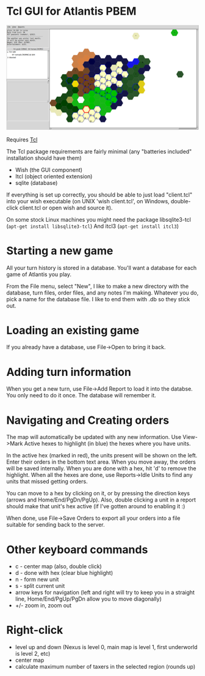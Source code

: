 # Tcl GUI for Atlantis PBEM

![TrueAtlanteans GUI](atlta2.png)

Requires [Tcl](https://www.tcl.tk/)

The Tcl package requirements are fairly minimal (any "batteries included" installation should have them)
* Wish (the GUI component)
* Itcl (object oriented extension)
* sqlite (database)

If everything is set up correctly, you should be able to just load "client.tcl" into your wish executable (on UNIX 'wish client.tcl', on Windows, double-click client.tcl or open wish and source it).

On some stock Linux machines you might need the package libsqlite3-tcl (`apt-get install libsqlite3-tcl`)
And itcl3 (`apt-get install itcl3`)

# Starting a new game
All your turn history is stored in a database. You'll want a database for each game of Atlantis you play.

From the File menu, select "New", I like to make a new directory with the database, turn files, order files, and any notes I'm making. Whatever you do, pick a name for the database file. I like to end them with .db so they stick out.

# Loading an existing game
If you already have a database, use File->Open to bring it back.

# Adding turn information
When you get a new turn, use File->Add Report to load it into the databse. You only need to do it once. The database will remember it.

# Navigating and Creating orders
The map will automatically be updated with any new information. Use View->Mark Active hexes to highlight (in blue) the hexes where you have units.

In the active hex (marked in red), the units present will be shown on the left. Enter their orders in the bottom text area. When you move away, the orders will be saved internally. When you are done with a hex, hit 'd' to remove the highlight. When all the hexes are done, use Reports->Idle Units to find any units that missed getting orders.

You can move to a hex by clicking on it, or by pressing the direction keys (arrows and Home/End/PgDn/PgUp). Also, double clicking a unit in a report should make that unit's hex active (if I've gotten around to enabling it :)

When done, use File->Save Orders to export all your orders into a file suitable for sending back to the server.

# Other keyboard commands
* c - center map (also, double click)
* d - done with hex (clear blue highlight)
* n - form new unit
* s - split current unit
* arrow keys for navigation (left and right will try to keep you in a straight line, Home/End/PgUp/PgDn allow you to move diagonally)
* +/- zoom in, zoom out

# Right-click
* level up and down (Nexus is level 0, main map is level 1, first underworld is level 2, etc)
* center map
* calculate maximum number of taxers in the selected region (rounds up)

